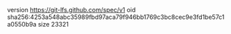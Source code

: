 version https://git-lfs.github.com/spec/v1
oid sha256:4253a548abc35989fbd97aca79f946bb1769c3bc8cec9e3fd1be57c1a0550b9a
size 23321
